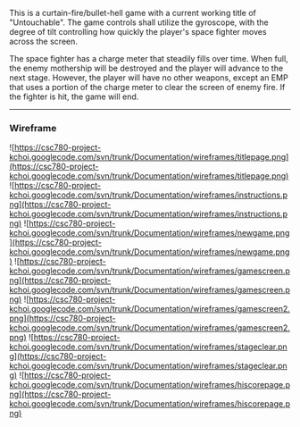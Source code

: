This is a curtain-fire/bullet-hell game with a current working title of "Untouchable". The game controls shall utilize the gyroscope, with the degree of tilt controlling how quickly the player's space fighter moves across the screen.

The space fighter has a charge meter that steadily fills over time. When full, the enemy mothership will be destroyed and the player will advance to the next stage. However, the player will have no other weapons, except an EMP that uses a portion of the charge meter to clear the screen of enemy fire. If the fighter is hit, the game will end.

---

### Wireframe ###
![https://csc780-project-kchoi.googlecode.com/svn/trunk/Documentation/wireframes/titlepage.png](https://csc780-project-kchoi.googlecode.com/svn/trunk/Documentation/wireframes/titlepage.png)
![https://csc780-project-kchoi.googlecode.com/svn/trunk/Documentation/wireframes/instructions.png](https://csc780-project-kchoi.googlecode.com/svn/trunk/Documentation/wireframes/instructions.png)
![https://csc780-project-kchoi.googlecode.com/svn/trunk/Documentation/wireframes/newgame.png](https://csc780-project-kchoi.googlecode.com/svn/trunk/Documentation/wireframes/newgame.png)
![https://csc780-project-kchoi.googlecode.com/svn/trunk/Documentation/wireframes/gamescreen.png](https://csc780-project-kchoi.googlecode.com/svn/trunk/Documentation/wireframes/gamescreen.png)
![https://csc780-project-kchoi.googlecode.com/svn/trunk/Documentation/wireframes/gamescreen2.png](https://csc780-project-kchoi.googlecode.com/svn/trunk/Documentation/wireframes/gamescreen2.png)
![https://csc780-project-kchoi.googlecode.com/svn/trunk/Documentation/wireframes/stageclear.png](https://csc780-project-kchoi.googlecode.com/svn/trunk/Documentation/wireframes/stageclear.png)
![https://csc780-project-kchoi.googlecode.com/svn/trunk/Documentation/wireframes/hiscorepage.png](https://csc780-project-kchoi.googlecode.com/svn/trunk/Documentation/wireframes/hiscorepage.png)
